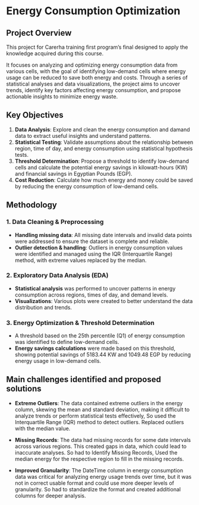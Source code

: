 # Energy Consumption Optimization
 


## Project Overview

This project for Carerha training first program’s final designed to apply the knowledge acquired during this course.

It focuses on analyzing and optimizing energy consumption data from various cells, with the goal of identifying low-demand cells where energy usage can be reduced to save both energy and costs. Through a series of statistical analyses and data visualizations, the project aims to uncover trends, identify key factors affecting energy consumption, and propose actionable insights to minimize energy waste.

## Key Objectives

1. **Data Analysis**: Explore and clean the energy consumption and damand data to extract useful insights and understand patterns.
2. **Statistical Testing**: Validate assumptions about the relationship between region, time of day, and energy consumption using statistical hypothesis tests.
3. **Threshold Determination**: Propose a threshold to identify low-demand cells and calculate the potential energy savings in kilowatt-hours (KW) and financial savings in Egyptian Pounds (EGP).
4. **Cost Reduction**: Calculate how much energy and money could be saved by reducing the energy consumption of low-demand cells.

## Methodology

### 1. Data Cleaning & Preprocessing
- **Handling missing data**: All missing date intervals and invalid data points were addressed to ensure the dataset is complete and reliable.
- **Outlier detection & handling**: Outliers in energy consumption values were identified and managed using the IQR (Interquartile Range) method, with extreme values replaced by the median.

### 2. Exploratory Data Analysis (EDA)
- **Statistical analysis** was performed to uncover patterns in energy consumption across regions, times of day, and demand levels.
- **Visualizations**: Various plots were created to better understand the data distribution and trends.

### 3. Energy Optimization & Threshold Determination
- A threshold based on the 25th percentile (Q1) of energy consumption was identified to define low-demand cells.
- **Energy savings calculations** were made based on this threshold, showing potential savings of 5183.44 KW and 1049.48 EGP by reducing energy usage in low-demand cells.

## Main challenges identified and proposed solutions

- **Extreme Outliers**: The data contained extreme outliers in the energy column, skewing the mean and standard deviation, making it difficult to analyze trends or perform statistical tests effectively, So used the Interquartile Range (IQR) method to detect outliers. Replaced outliers with the median value.

- **Missing Records**: The data had missing records for some date intervals across various regions. This created gaps in data, which could lead to inaccurate analyses.  So had to Identify Missing Records, Used the median energy for the respective region to fill in the missing records.

- **Improved Granularity**: The DateTime column in energy consumption data was critical for analyzing energy usage trends over time, but it was not in correct usable format and could use more deeper levels of granularity. So had to standardize the format and created additional columns for deeper analysis.


